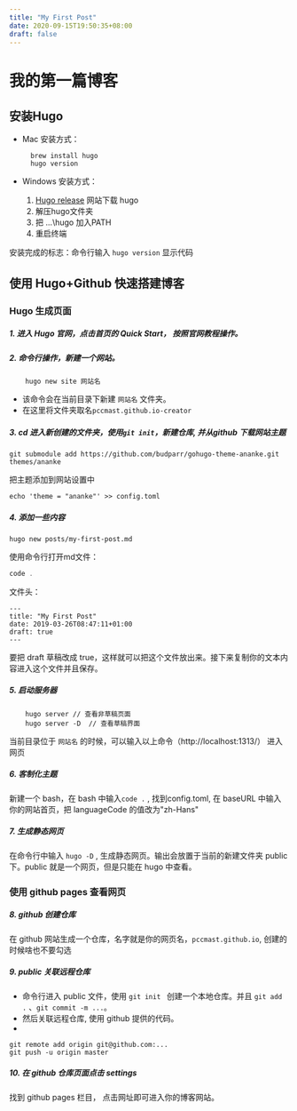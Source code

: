 ```yaml
---
title: "My First Post"
date: 2020-09-15T19:50:35+08:00
draft: false
---
```


# 我的第一篇博客

## 安装Hugo
* Mac 安装方式：

        brew install hugo
        hugo version
    
* Windows 安装方式：
    1. [Hugo release](https://github.com/gohugoio/hugo/releases) 网站下载 hugo
    2. 解压hugo文件夹
    3. 把 ...\hugo 加入PATH
    4. 重启终端

安装完成的标志：命令行输入 `hugo version` 显示代码

## 使用 Hugo+Github 快速搭建博客

### Hugo 生成页面

##### 1. 进入 Hugo 官网，点击首页的 Quick Start， 按照官网教程操作。

##### 2. 命令行操作，新建一个网站。

        hugo new site 网站名
        
* 该命令会在当前目录下新建 `网站名` 文件夹。
* 在这里将文件夹取名`pccmast.github.io-creator`

##### 3. cd 进入新创建的文件夹，使用`git init`，新建仓库, 并从github 下载网站主题

```shell
git submodule add https://github.com/budparr/gohugo-theme-ananke.git themes/ananke
```

把主题添加到网站设置中

```shell
echo 'theme = "ananke"' >> config.toml
```

##### 4. 添加一些内容

```shell
hugo new posts/my-first-post.md
```

使用命令行打开md文件：

```java
code .
```

文件头： 

       
    ---
    title: "My First Post"
    date: 2019-03-26T08:47:11+01:00
    draft: true
    ---
    
要把 draft 草稿改成 true，这样就可以把这个文件放出来。接下来复制你的文本内容进入这个文件并且保存。
    
##### 5. 启动服务器
        
        hugo server // 查看非草稿页面
        hugo server -D  // 查看草稿界面
        
    
当前目录位于 `网站名` 的时候，可以输入以上命令（http://localhost:1313/） 进入网页

##### 6. 客制化主题

新建一个 bash，在 bash 中输入`code .` , 找到config.toml, 在 baseURL 中输入你的网站首页，把 languageCode 的值改为"zh-Hans"

##### 7. 生成静态网页

在命令行中输入 `hugo -D` , 生成静态网页。输出会放置于当前的新建文件夹 public 下。public 就是一个网页，但是只能在 hugo 中查看。

### 使用 github pages 查看网页

##### 8. github 创建仓库

在 github 网站生成一个仓库，名字就是你的网页名，`pccmast.github.io`, 创建的时候啥也不要勾选

##### 9. public 关联远程仓库
* 命令行进入 public 文件，使用 `git init ` 创建一个本地仓库。并且 `git add .` 、`git commit -m ...`。
* 然后关联远程仓库, 使用 github 提供的代码。
* 
```shell
git remote add origin git@github.com:...
git push -u origin master
```

##### 10. 在 github 仓库页面点击 settings

找到 github pages 栏目， 点击网址即可进入你的博客网站。